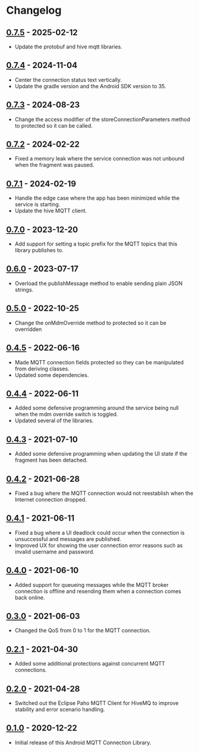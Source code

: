 # Changelog

## [0.7.5](https://github.com/christianrowlands/android-mqtt-connection-lib/releases/tag/v0.7.5) - 2025-02-12
* Update the protobuf and hive mqtt libraries.

## [0.7.4](https://github.com/christianrowlands/android-mqtt-connection-lib/releases/tag/v0.7.4) - 2024-11-04
* Center the connection status text vertically.
* Update the gradle version and the Android SDK version to 35.

## [0.7.3](https://github.com/christianrowlands/android-mqtt-connection-lib/releases/tag/v0.7.3) - 2024-08-23
* Change the access modifier of the storeConnectionParameters method to protected so it can be called.

## [0.7.2](https://github.com/christianrowlands/android-mqtt-connection-lib/releases/tag/v0.7.2) - 2024-02-22
* Fixed a memory leak where the service connection was not unbound when the fragment was paused.

## [0.7.1](https://github.com/christianrowlands/android-mqtt-connection-lib/releases/tag/v0.7.1) - 2024-02-19
* Handle the edge case where the app has been minimized while the service is starting.
* Update the hive MQTT client.

## [0.7.0](https://github.com/christianrowlands/android-mqtt-connection-lib/releases/tag/v0.7.0) - 2023-12-20
* Add support for setting a topic prefix for the MQTT topics that this library publishes to.

## [0.6.0](https://github.com/christianrowlands/android-mqtt-connection-lib/releases/tag/v0.6.0) - 2023-07-17
* Overload the publishMessage method to enable sending plain JSON strings.

## [0.5.0](https://github.com/christianrowlands/android-mqtt-connection-lib/releases/tag/v0.5.0) - 2022-10-25
* Change the onMdmOverride method to protected so it can be overridden

## [0.4.5](https://github.com/christianrowlands/android-mqtt-connection-lib/releases/tag/v0.4.5) - 2022-06-16
* Made MQTT connection fields protected so they can be manipulated from deriving classes.
* Updated some dependencies.

## [0.4.4](https://github.com/christianrowlands/android-mqtt-connection-lib/releases/tag/v0.4.4) - 2022-06-11
* Added some defensive programming around the service being null when the mdm override switch is toggled.
* Updated several of the libraries.

## [0.4.3](https://github.com/christianrowlands/android-mqtt-connection-lib/releases/tag/v0.4.3) - 2021-07-10
* Added some defensive programming when updating the UI state if the fragment has been detached.

## [0.4.2](https://github.com/christianrowlands/android-mqtt-connection-lib/releases/tag/v0.4.2) - 2021-06-28
* Fixed a bug where the MQTT connection would not reestablish when the Internet connection dropped.

## [0.4.1](https://github.com/christianrowlands/android-mqtt-connection-lib/releases/tag/v0.4.1) - 2021-06-11
* Fixed a bug where a UI deadlock could occur when the connection is unsuccessful and messages are published.
* Improved UX for showing the user connection error reasons such as invalid username and password.

## [0.4.0](https://github.com/christianrowlands/android-mqtt-connection-lib/releases/tag/v0.4.0) - 2021-06-10
* Added support for queueing messages while the MQTT broker connection is offline and resending them when a connection comes back online.

## [0.3.0](https://github.com/christianrowlands/android-mqtt-connection-lib/releases/tag/v0.3.0) - 2021-06-03
* Changed the QoS from 0 to 1 for the MQTT connection.

## [0.2.1](https://github.com/christianrowlands/android-mqtt-connection-lib/releases/tag/v0.2.1) - 2021-04-30
* Added some additional protections against concurrent MQTT connections.

## [0.2.0](https://github.com/christianrowlands/android-mqtt-connection-lib/releases/tag/v0.2.0) - 2021-04-28
* Switched out the Eclipse Paho MQTT Client for HiveMQ to improve stability and error scenario handling.

## [0.1.0](https://github.com/christianrowlands/android-mqtt-connection-lib/releases/tag/v0.1.0) - 2020-12-22
* Initial release of this Android MQTT Connection Library.

